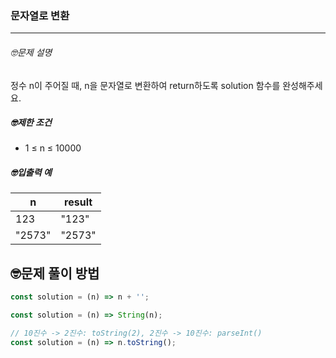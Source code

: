 ### 문자열로 변환

---

###### 🤓문제 설명

정수 n이 주어질 때, n을 문자열로 변환하여 return하도록 solution 함수를 완성해주세요.

##### 🤓제한 조건

- 1 ≤ n ≤ 10000

##### 🤓입출력 예

| n      | result |
| ------ | ------ |
| 123    | "123"  |
| "2573" | "2573" |

## 🤓문제 풀이 방법

```javascript
const solution = (n) => n + '';
```

```javascript
const solution = (n) => String(n);
```

```javascript
// 10진수 -> 2진수: toString(2), 2진수 -> 10진수: parseInt()
const solution = (n) => n.toString();
```
